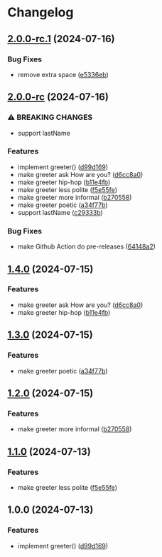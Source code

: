 # Changelog

## [2.0.0-rc.1](https://github.com/maximzavadskiy/test-release-please/compare/release-please-v2.0.0-rc...release-please-v2.0.0-rc.1) (2024-07-16)


### Bug Fixes

* remove extra space ([e5336eb](https://github.com/maximzavadskiy/test-release-please/commit/e5336eb9e162ff7f3deabad36a998cd2ea5d0251))

## [2.0.0-rc](https://github.com/maximzavadskiy/test-release-please/compare/release-please-v1.4.0...release-please-v2.0.0-rc) (2024-07-16)


### ⚠ BREAKING CHANGES

* support lastName

### Features

* implement greeter() ([d99d169](https://github.com/maximzavadskiy/test-release-please/commit/d99d1694f900d27ba26e234eb78700d0c2466fb7))
* make greeter ask How are you? ([d6cc8a0](https://github.com/maximzavadskiy/test-release-please/commit/d6cc8a075abc9135a2ac427965e207902c0f2f9d))
* make greeter hip-hop ([b11e4fb](https://github.com/maximzavadskiy/test-release-please/commit/b11e4fb423618cd0b33a0002f7bdf4f7b8b37c9c))
* make greeter less polite ([f5e55fe](https://github.com/maximzavadskiy/test-release-please/commit/f5e55fe6451b91504c055e1c40f5611f9b24cb65))
* make greeter more informal ([b270558](https://github.com/maximzavadskiy/test-release-please/commit/b270558775e4eaebdc2936a189784147b9ed0347))
* make greeter poetic ([a34f77b](https://github.com/maximzavadskiy/test-release-please/commit/a34f77b71e9f69c10178ecf63d34f4fad0bd953c))
* support lastName ([c29333b](https://github.com/maximzavadskiy/test-release-please/commit/c29333bdc5ffce93a3d4129a63f3db9cb9283019))


### Bug Fixes

* make Github Action do pre-releases ([64148a2](https://github.com/maximzavadskiy/test-release-please/commit/64148a27ea16b97b126aaff7d84d578a0ba5888c))

## [1.4.0](https://github.com/maximzavadskiy/test-release-please/compare/v1.3.0...v1.4.0) (2024-07-15)


### Features

* make greeter ask How are you? ([d6cc8a0](https://github.com/maximzavadskiy/test-release-please/commit/d6cc8a075abc9135a2ac427965e207902c0f2f9d))
* make greeter hip-hop ([b11e4fb](https://github.com/maximzavadskiy/test-release-please/commit/b11e4fb423618cd0b33a0002f7bdf4f7b8b37c9c))

## [1.3.0](https://github.com/maximzavadskiy/test-release-please/compare/v1.2.0...v1.3.0) (2024-07-15)


### Features

* make greeter poetic ([a34f77b](https://github.com/maximzavadskiy/test-release-please/commit/a34f77b71e9f69c10178ecf63d34f4fad0bd953c))

## [1.2.0](https://github.com/maximzavadskiy/test-release-please/compare/v1.1.0...v1.2.0) (2024-07-15)


### Features

* make greeter more informal ([b270558](https://github.com/maximzavadskiy/test-release-please/commit/b270558775e4eaebdc2936a189784147b9ed0347))

## [1.1.0](https://github.com/maximzavadskiy/test-release-please/compare/v1.0.0...v1.1.0) (2024-07-13)


### Features

* make greeter less polite ([f5e55fe](https://github.com/maximzavadskiy/test-release-please/commit/f5e55fe6451b91504c055e1c40f5611f9b24cb65))

## 1.0.0 (2024-07-13)


### Features

* implement greeter() ([d99d169](https://github.com/maximzavadskiy/test-release-please/commit/d99d1694f900d27ba26e234eb78700d0c2466fb7))

